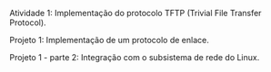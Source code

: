 Atividade 1: Implementação do protocolo TFTP (Trivial File Transfer Protocol).

Projeto 1: Implementação de um protocolo de enlace.

Projeto 1 - parte 2: Integração com o subsistema de rede do Linux.
